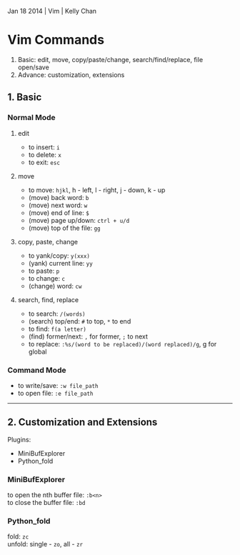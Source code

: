 Jan 18 2014 | Vim | Kelly Chan
# Vim Commands

1. Basic: edit, move, copy/paste/change, search/find/replace, file open/save
2. Advance: customization, extensions

## 1. Basic

### Normal Mode 
1. edit  
    - to insert: `i` 
    - to delete: `x`
    - to exit: `esc`

2. move  
    - to move: `hjkl`, h - left, l - right, j - down, k - up
    - (move) back word: `b`
    - (move) next word: `w`
    - (move) end of line: `$`
    - (move) page up/down: `ctrl + u/d`
    - (move) top of the file: `gg`

3. copy, paste, change   
    - to yank/copy: `y(xxx)`
    - (yank) current line: `yy`
    - to paste: `p`
    - to change: `c`
    - (change) word: `cw`

4. search, find, replace  
    - to search: `/(words)`
    - (search) top/end: `#` to top, `*` to end
    - to find: `f(a letter)`
    - (find) former/next: `,` for former, `;` to next
    - to replace: `:%s/(word to be replaced)/(word replaced)/g`, g for global

### Command Mode 
- to write/save: `:w file_path`  
- to open file: `:e file_path`

---

## 2. Customization and Extensions
Plugins:  
- MiniBufExplorer
- Python_fold


### MiniBufExplorer
to open the nth buffer file: `:b<n>`  
to close the buffer file: `:bd`  


### Python_fold
fold: `zc`  
unfold: single - `zo`, all - `zr`
